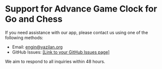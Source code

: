 # Support for Advance Game Clock for Go and Chess

If you need assistance with our app, please contact us using one of the following methods:

- Email: engin@yazilan.org
- GitHub Issues: [[Link to your GitHub Issues page]](https://github.com/ncdlek/gameclock.github.io/issues)

We aim to respond to all inquiries within 48 hours.

